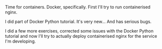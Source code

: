 Time for containers. Docker, specifically.
First I'll try to run containerised nginx.

I did part of Docker Python tutorial. It's very new... And has serious bugs.

I did a few more exercises, corrected some issues with the Docker
Python tutorial and now I'll try to actually deploy containerised nginx for
the service I'm developing.
